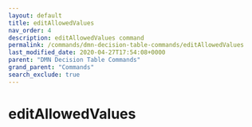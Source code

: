 ```yaml
---
layout: default
title: editAllowedValues
nav_order: 4
description: editAllowedValues command
permalink: /commands/dmn-decision-table-commands/editAllowedValues
last_modified_date: 2020-04-27T17:54:08+0000
parent: "DMN Decision Table Commands"
grand_parent: "Commands"
search_exclude: true
---
```


# editAllowedValues
